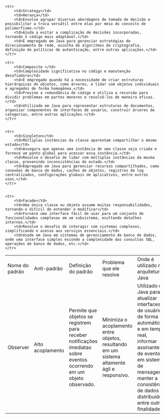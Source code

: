 <table>
    <tr>
        <td>Nome do padrão</td>
        <td>Anti-padrão</td>
        <td>Definição do padrão</td>
        <td>Problema que ele resolve</td>
        <td>Onde é utilizado na arquitetura Java</td>
    </tr>
    <tr>
        <td>Observer </td>
        <td>Alto acoplamento</td>
        <td>Permite que objetos se registrem para receber notificações imediatas sobre eventos ocorrendo em um objeto observado.</td>
        <td>Minimiza o acoplamento entre objetos, resultando em um sistema altamente ágil e responsivo.</td>
        <td>Utilizado em Java para atualizar interfaces de usuário de forma automática e em tempo real, informar assinantes de eventos em sistemas de mensagens, manter a consistência de dados distribuídos, entre outras finalidades.</td>
    </tr>
  
    <tr>
        <td>Strategy</td>
        <td>Herança</td>
        <td>Envolve agrupar diversas abordagens de tomada de decisão e possibilitar a troca versátil entre elas por meio do conceito de polimorfismo.</td>
        <td>Ajuda a evitar a complicação de decisões incorporadas, tornando o código mais adaptável.</td>
        <td>É empregado em Java para gerenciar estratégias de direcionamento de rede, escolha de algoritmos de criptografia, definição de políticas de autenticação, entre outras aplicações.</td>
    </tr>

    <tr>
        <td>Composite </td>
        <td>Complexidade significativa no código e manutenção desafiadora</td>
        <td>É empregado quando há a necessidade de criar estruturas hierárquicas de objetos, como árvores, e lidar com objetos individuais e agregados de forma homogênea.</td>
        <td>Previne a redundância de código e utiliza a recursão para dividir problemas em partes menores e resolvê-los de maneira eficaz.</td>
        <td>Utilizado em Java para representar estruturas de documentos, organizar componentes de interfaces de usuário, construir árvores de categorias, entre outras aplicações.</td>
    </tr>


    <tr>
        <td>Singleton</td>
        <td>Múltiplas instâncias da classe aparentam compartilhar o mesmo estado</td>
        <td>Assegura que apenas uma instância de uma classe seja criada e fornece um ponto global para acessar essa instância.</td>
        <td>Resolve o desafio de lidar com múltiplas instâncias da mesma classe, prevenindo inconsistências de estado.</td>
        <td>Empregado em Java para gerenciar recursos compartilhados, como conexões de banco de dados, caches de objetos, registros de log centralizados, configurações globais de aplicativos, entre outros usos.</td>
    </tr>


    <tr>
        <td>Facade</td>
        <td>Uma única classe ou objeto assume muitas responsabilidades, tornando-o difícil de entender e modificar</td>
        <td>Fornece uma interface fácil de usar para um conjunto de funcionalidades complexas em um subsistema, ocultando detalhes internos.</td>
        <td>Resolve o desafio de interagir com sistemas complexos, simplificando o acesso aos serviços essenciais.</td>
        <td>Usado em Java em sistemas de gerenciamento de banco de dados, onde uma interface simples esconde a complexidade das consultas SQL, operações de banco de dados, etc.</td>
    </tr>
 
</table>